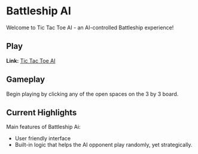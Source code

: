 # Battleship AI

Welcome to Tic Tac Toe AI - an AI-controlled Battleship experience!

## Play

**Link:** [Tic Tac Toe AI](https://hannajiangg.github.io/tictactoeAI)

## Gameplay

Begin playing by clicking any of the open spaces on the 3 by 3 board.

## Current Highlights

Main features of Battleship Ai:

- User friendly interface
- Built-in logic that helps the AI opponent play randomly, yet strategically.
